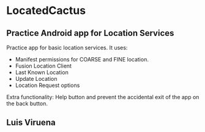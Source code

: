 # LocatedCactus
## Practice Android app for Location Services

Practice app for basic location services. It uses:
* Manifest permissions for COARSE and FINE location.
* Fusion Location Client
* Last Known Location
* Update Location
* Location Request options

Extra functionality: Help button and prevent the accidental exit of the app on the back button.

## Luis Viruena

